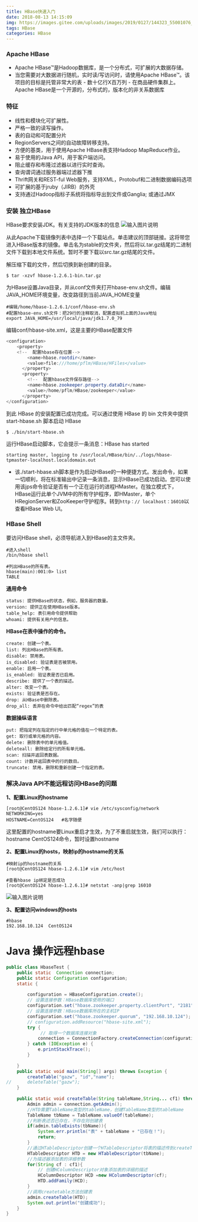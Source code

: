 ```yaml
---
title: HBase快速入门
date: 2018-08-13 14:15:09
img: https://images.gitee.com/uploads/images/2019/0127/144323_55001076_1478371.png
tags: HBase
categories: HBase
---
```


### Apache HBase
- Apache HBase™是Hadoop数据库，是一个分布式，可扩展的大数据存储。
- 当您需要对大数据进行随机，实时读/写访问时，请使用Apache HBase™。该项目的目标是托管非常大的表 - 数十亿行X百万列 - 在商品硬件集群上。Apache HBase是一个开源的，分布式的，版本化的非关系数据库

### 特征
- 线性和模块化可扩展性。
- 严格一致的读写操作。
- 表的自动和可配置分片
- RegionServers之间的自动故障转移支持。
- 方便的基类，用于使用Apache HBase表支持Hadoop MapReduce作业。
- 易于使用的Java API，用于客户端访问。
- 阻止缓存和布隆过滤器以进行实时查询。
- 查询谓词通过服务器端过滤器下推
- Thrift网关和REST-ful Web服务，支持XML，Protobuf和二进制数据编码选项
- 可扩展的基于jruby（JIRB）的外壳
- 支持通过Hadoop指标子系统将指标导出到文件或Ganglia; 或通过JMX

### 安装  独立HBase
HBase要求安装JDK。有关支持的JDK版本的信息
![输入图片说明](https://images.gitee.com/uploads/images/2018/0809/161554_01933e92_1478371.png "屏幕截图.png")

从此Apache下载镜像列表中选择一个下载站点。单击建议的顶部链接。这将带您进入HBase版本的镜像。单击名为stable的文件夹，然后将以.tar.gz结尾的二进制文件下载到本地文件系统。暂时不要下载以src.tar.gz结尾的文件。


解压缩下载的文件，然后切换到新创建的目录。

```
$ tar -xzvf hbase-1.2.6.1-bin.tar.gz
```
为HBase设置Java目录，并从conf文件夹打开hbase-env.sh文件。编辑JAVA_HOME环境变量，改变路径到当前JAVA_HOME变量

```
#编辑/home/hbase-1.2.6.1/conf/hbase-env.sh
#配置hbase-env.sh文件：把29行的注释取消，配置虚拟机上面的Java地址
export JAVA_HOME=/usr/local/java/jdk1.7.0_79
```
编辑conf/hbase-site.xml，这是主要的HBase配置文件

``` java
<configuration>
	<property>
	<!--  配置hbase存在位置-->
	    <name>hbase.rootdir</name>
	    <value>file:///home/pflm/HBase/HFiles</value>
	  </property>
	  <property>
	  	<!--  配置hbase文件保存路径-->
	    <name>hbase.zookeeper.property.dataDir</name>
	    <value>/home/pflm/HBase/zookeeper</value>
	  </property>
</configuration>
```
到此 HBase 的安装配置已成功完成。可以通过使用 HBase 的 bin 文件夹中提供 start-hbase.sh 脚本启动 HBase

```
$ ./bin/start-hbase.sh
```
运行HBase启动脚本，它会提示一条消息：HBase has started

```
starting master, logging to /usr/local/HBase/bin/../logs/hbase-tpmaster-localhost.localdomain.out
```
- 该./start-hbase.sh脚本是作为启动HBase的一种便捷方式。发出命令，如果一切顺利，将在标准输出中记录一条消息，显示HBase已成功启动。您可以使用该jps命令验证是否有一个正在运行的进程HMaster。在独立模式下，HBase运行此单个JVM中的所有守护程序，即HMaster，单个HRegionServer和ZooKeeper守护程序。转到`http：// localhost：16010`以查看HBase Web UI。

### HBase Shell
要访问HBase shell，必须导航进入到HBase的主文件夹。

```
#进入shell
/bin/hbase shell

#列出HBase的所有表。
hbase(main):001:0> list
TABLE
```
 **通用命令** 

```
status: 提供HBase的状态，例如，服务器的数量。
version: 提供正在使用HBase版本。
table_help: 表引用命令提供帮助
whoami: 提供有关用户的信息。
```
 **HBase在表中操作的命令。** 
```
create: 创建一个表。
list: 列出HBase的所有表。
disable: 禁用表。
is_disabled: 验证表是否被禁用。
enable: 启用一个表。
is_enabled: 验证表是否已启用。
describe: 提供了一个表的描述。
alter: 改变一个表。
exists: 验证表是否存在。
drop: 从HBase中删除表。
drop_all: 丢弃在命令中给出匹配“regex”的表
```
 **数据操纵语言** 

```
put: 把指定列在指定的行中单元格的值在一个特定的表。
get: 取行或单元格的内容。
delete: 删除表中的单元格值。
deleteall: 删除给定行的所有单元格。
scan: 扫描并返回表数据。
count: 计数并返回表中的行的数目。
truncate: 禁用，删除和重新创建一个指定的表。
```

### 解决Java API不能远程访问HBase的问题
 **1、配置Linux的hostname** 

```
[root@CentOS124 hbase-1.2.6.1]# vie /etc/sysconfig/network
NETWORKING=yes
HOSTNAME=CentOS124   #名字随便
```
这里配置的hostname要Linux重启才生效，为了不重启就生效，我们可以执行：hostname CentOS124命令，暂时设置hostname

 **2、配置Linux的hosts，映射ip的hostname的关系** 

```
#映射ip的hostname的关系
[root@CentOS124 hbase-1.2.6.1]# vim /etc/host

#查看hbase ip绑定是否成功
[root@CentOS124 hbase-1.2.6.1]# netstat -anp|grep 16010
```
![输入图片说明](https://images.gitee.com/uploads/images/2018/0809/183717_9b723e58_1478371.png "屏幕截图.png")

 **3、配置访问windows的hosts** 
```
#hbase
192.168.10.124  CentOS124
```


# Java 操作远程hbase
``` java
public class HbaseTest {
	public static  Connection connection;
	public static Configuration configuration; 
    static { 
 
        configuration = HBaseConfiguration.create(); 
        // 设置连接参数：HBase数据库使用的端口
        configuration.set("hbase.zookeeper.property.clientPort", "2181"); 
        // 设置连接参数：HBase数据库所在的主机IP
        configuration.set("hbase.zookeeper.quorum", "192.168.10.124"); 
        // configuration.addResource("hbase-site.xml");
        try {
        	 // 取得一个数据库连接对象
			connection = ConnectionFactory.createConnection(configuration);
		} catch (IOException e) {
			e.printStackTrace();
		}
        
    } 
    public static void main(String[] args) throws Exception {
    	createTable("gazw", "id","name");
//    	deleteTable("gazw");
	}
    
    public static void createTable(String tableName,String... cf1) throws IOException { 
    	Admin admin = connection.getAdmin();
        //HTD需要TableName类型的tableName，创建TableName类型的tableName
        TableName tbName = TableName.valueOf(tableName);
        //判断表述否已存在，不存在则创建表
        if(admin.tableExists(tbName)){
            System.err.println("表" + tableName + "已存在！");
            return;
        }
        //通过HTableDescriptor创建一个HTableDescriptor将表的描述传到createTable参数中
        HTableDescriptor HTD = new HTableDescriptor(tbName);
        //为描述器添加表的详细参数
        for(String cf : cf1){
            // 创建HColumnDescriptor对象添加表的详细的描述
            HColumnDescriptor HCD =new HColumnDescriptor(cf);
            HTD.addFamily(HCD);
        }
        //调用createtable方法创建表
        admin.createTable(HTD);
        System.out.println("创建成功");
    } 
}
```